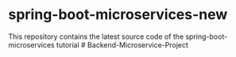 # spring-boot-microservices-new
This repository contains the latest source code of the spring-boot-microservices tutorial
#   B a c k e n d - M i c r o s e r v i c e - P r o j e c t  
 